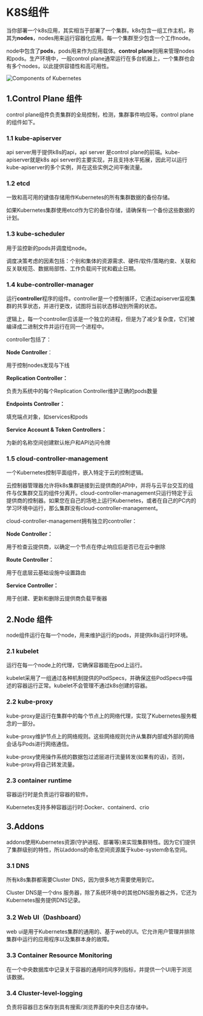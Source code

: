 # K8S组件

当你部署一个k8s应用，其实相当于部署了一个集群。k8s包含一组工作主机，称其为**nodes**，nodes用来运行容器化应用。每一个集群至少包含一个工作node。

node中包含了**pods**，pods用来作为应用载体。**control plane**则用来管理nodes和pods。生产环境中，一般control plane通常运行在多台机器上，一个集群也会有多个nodes，以此提供容错性和高可用性。

![Components of Kubernetes](http://kyle-pic.oss-cn-hangzhou.aliyuncs.com/img/components-of-kubernetes.svg)



## 1.Control Plane 组件

control plane组件负责集群的全局控制，检测，集群事件响应等。control plane的组件如下。

### 1.1 kube-apiserver

api server用于提供k8s的api，api server 是control plane的前端。kube-apiserver就是k8s api server的主要实现，并且支持水平拓展，因此可以运行kube-apiserver的多个实例，并在这些实例之间平衡流量。



### 1.2 etcd

一致和高可用的键值存储用作Kubernetes的所有集群数据的备份存储。

如果Kubernetes集群使用etcd作为它的备份存储，请确保有一个备份这些数据的计划。



### 1.3 kube-scheduler

用于监控新的pods并调度给node。

调度决策考虑的因素包括：个别和集体的资源需求、硬件/软件/策略约束、关联和反关联规范、数据局部性、工作负载间干扰和截止日期。



### 1.4 kube-controller-manager

运行**controller**程序的组件。controller是一个控制循环，它通过apiserver监视集群的共享状态，并进行更改，试图将当前状态移动到所需的状态。

逻辑上，每一个controller应该是一个独立的进程，但是为了减少复杂度，它们被编译成二进制文件并运行在同一个进程中。

controller包括了：

**Node Controller**：

用于控制nodes发现与下线

**Replication Controller：**

负责为系统中的每个Replication Controller维护正确的pods数量

**Endpoints Controller：**

填充端点对象，如services和pods

**Service Account & Token Controllers：**

为新的名称空间创建默认帐户和API访问令牌



### 1.5 cloud-controller-management

一个Kubernetes控制平面组件，嵌入特定于云的控制逻辑。

云控制器管理器允许将k8s集群链接到云提供商的API中，并将与云平台交互的组件与仅集群交互的组件分离开。cloud-controller-management只运行特定于云提供商的控制器。如果您在自己的场地上运行Kubernetes，或者在自己的PC内的学习环境中运行，那么集群没有cloud-controller-management。

cloud-controller-management拥有独立的controller：

**Node Controller：**

用于检查云提供商，以确定一个节点在停止响应后是否已在云中删除

**Route Controller：**

用于在底层云基础设施中设置路由

**Service Controller：**

用于创建、更新和删除云提供商负载平衡器



## 2.Node 组件

node组件运行在每一个node，用来维护运行的pods，并提供k8s运行时环境。

### 2.1 kubelet

运行在每一个node上的代理，它确保容器能在pod上运行。

kubelet采用了一组通过各种机制提供的PodSpecs，并确保这些PodSpecs中描述的容器运行正常。kubelet不会管理不通过k8s创建的容器。



### 2.2 kube-proxy

kube-proxy是运行在集群中的每个节点上的网络代理，实现了Kubernetes服务概念的一部分。

kube-proxy维护节点上的网络规则。这些网络规则允许从集群内部或外部的网络会话与Pods进行网络通信。

kube-proxy使用操作系统的数据包过滤层进行流量转发(如果有的话)，否则，kube-proxy将自己转发流量。



### 2.3 container runtime

容器运行时是负责运行容器的软件。

Kubernetes支持多种容器运行时:Docker、containerd、crio



## 3.Addons

addons使用Kubernetes资源(守护进程、部署等)来实现集群特性。因为它们提供了集群级别的特性，所以addons的命名空间资源属于kube-system命名空间。



### 3.1 DNS

所有k8s集群都需要Cluster DNS，因为很多地方需要使用到它。

Cluster DNS是一个dns 服务器，除了系统环境中的其他DNS服务器之外，它还为Kubernetes服务提供DNS记录。



### 3.2 Web UI（Dashboard）

web ui是用于Kubernetes集群的通用的、基于web的UI。它允许用户管理并排除集群中运行的应用程序以及集群本身的故障。



### 3.3 Container Resource Monitoring

在一个中央数据库中记录关于容器的通用时间序列指标，并提供一个UI用于浏览该数据。



### 3.4 Cluster-level-logging

负责将容器日志保存到具有搜索/浏览界面的中央日志存储中。